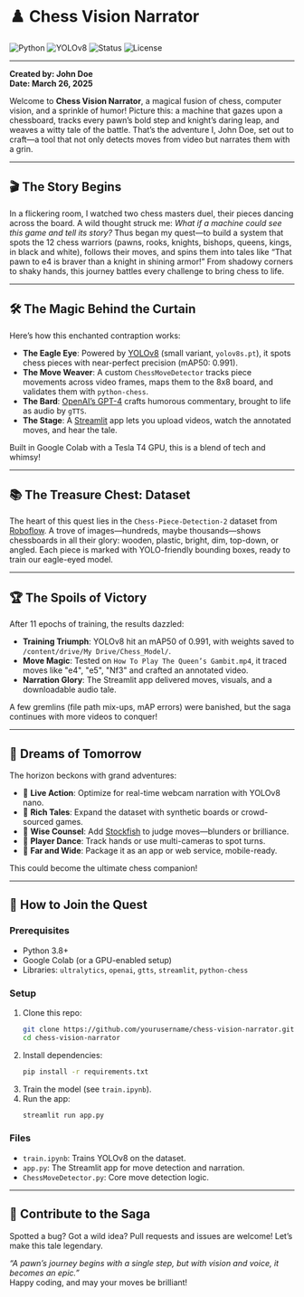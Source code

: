 
# ♟️ Chess Vision Narrator

![Python](https://img.shields.io/badge/Python-3.8+-blue.svg)
![YOLOv8](https://img.shields.io/badge/YOLOv8-Computer%20Vision-green.svg)
![Status](https://img.shields.io/badge/Status-In%20Progress-yellow.svg)
![License](https://img.shields.io/badge/License-MIT-red.svg)

---

**Created by: John Doe**  
**Date: March 26, 2025**

Welcome to **Chess Vision Narrator**, a magical fusion of chess, computer vision, and a sprinkle of humor! Picture this: a machine that gazes upon a chessboard, tracks every pawn’s bold step and knight’s daring leap, and weaves a witty tale of the battle. That’s the adventure I, John Doe, set out to craft—a tool that not only detects moves from video but narrates them with a grin.

---

## 🎬 The Story Begins

In a flickering room, I watched two chess masters duel, their pieces dancing across the board. A wild thought struck me: *What if a machine could see this game and tell its story?* Thus began my quest—to build a system that spots the 12 chess warriors (pawns, rooks, knights, bishops, queens, kings, in black and white), follows their moves, and spins them into tales like “That pawn to e4 is braver than a knight in shining armor!” From shadowy corners to shaky hands, this journey battles every challenge to bring chess to life.

---

## 🛠️ The Magic Behind the Curtain

Here’s how this enchanted contraption works:

- **The Eagle Eye**: Powered by [YOLOv8](https://github.com/ultralytics/ultralytics) (small variant, `yolov8s.pt`), it spots chess pieces with near-perfect precision (mAP50: 0.991).
- **The Move Weaver**: A custom `ChessMoveDetector` tracks piece movements across video frames, maps them to the 8x8 board, and validates them with `python-chess`.
- **The Bard**: [OpenAI’s GPT-4](https://openai.com) crafts humorous commentary, brought to life as audio by `gTTS`.
- **The Stage**: A [Streamlit](https://streamlit.io) app lets you upload videos, watch the annotated moves, and hear the tale.

Built in Google Colab with a Tesla T4 GPU, this is a blend of tech and whimsy!

---

## 📚 The Treasure Chest: Dataset

The heart of this quest lies in the `Chess-Piece-Detection-2` dataset from [Roboflow](https://roboflow.com). A trove of images—hundreds, maybe thousands—shows chessboards in all their glory: wooden, plastic, bright, dim, top-down, or angled. Each piece is marked with YOLO-friendly bounding boxes, ready to train our eagle-eyed model.

---

## 🏆 The Spoils of Victory

After 11 epochs of training, the results dazzled:
- **Training Triumph**: YOLOv8 hit an mAP50 of 0.991, with weights saved to `/content/drive/My Drive/Chess_Model/`.
- **Move Magic**: Tested on `How To Play The Queen’s Gambit.mp4`, it traced moves like "e4", "e5", "Nf3" and crafted an annotated video.
- **Narration Glory**: The Streamlit app delivered moves, visuals, and a downloadable audio tale.

A few gremlins (file path mix-ups, mAP errors) were banished, but the saga continues with more videos to conquer!

---

## 🚀 Dreams of Tomorrow

The horizon beckons with grand adventures:
- 🌟 **Live Action**: Optimize for real-time webcam narration with YOLOv8 nano.
- 📖 **Rich Tales**: Expand the dataset with synthetic boards or crowd-sourced games.
- 🧠 **Wise Counsel**: Add [Stockfish](https://stockfishchess.org) to judge moves—blunders or brilliance.
- 👥 **Player Dance**: Track hands or use multi-cameras to spot turns.
- 📱 **Far and Wide**: Package it as an app or web service, mobile-ready.

This could become the ultimate chess companion!

---

## 🧩 How to Join the Quest

### Prerequisites
- Python 3.8+
- Google Colab (or a GPU-enabled setup)
- Libraries: `ultralytics`, `openai`, `gtts`, `streamlit`, `python-chess`

### Setup
1. Clone this repo:
   ```bash
   git clone https://github.com/yourusername/chess-vision-narrator.git
   cd chess-vision-narrator
   ```
2. Install dependencies:
   ```bash
   pip install -r requirements.txt
   ```
3. Train the model (see `train.ipynb`).
4. Run the app:
   ```bash
   streamlit run app.py
   ```

### Files
- `train.ipynb`: Trains YOLOv8 on the dataset.
- `app.py`: The Streamlit app for move detection and narration.
- `ChessMoveDetector.py`: Core move detection logic.

---

## 🤝 Contribute to the Saga

Spotted a bug? Got a wild idea? Pull requests and issues are welcome! Let’s make this tale legendary.


*“A pawn’s journey begins with a single step, but with vision and voice, it becomes an epic.”*  
Happy coding, and may your moves be brilliant!
```

